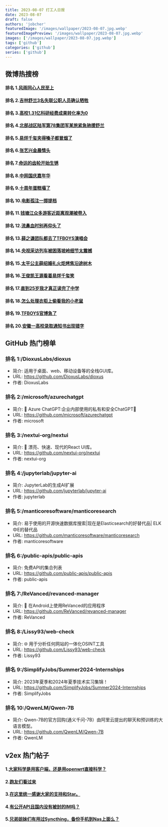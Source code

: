 ```yaml
---
title: 2023-08-07 打工人日报
date: 2023-08-07
draft: false
authors: 'jobcher'
featuredImage: '/images/wallpaper/2023-08-07.jpg.webp'
featuredImagePreview: '/images/wallpaper/2023-08-07.jpg.webp'
images: ['/images/wallpaper/2023-08-07.jpg.webp']
tags: ['github']
categories: ['github']
series: ['github']
---
```


## 微博热搜榜

#### 排名 1.[风雨同心人民至上](https://s.weibo.com/weibo?q=风雨同心人民至上)
#### 排名 2.[吉林舒兰3名失联公职人员确认牺牲](https://s.weibo.com/weibo?q=吉林舒兰3名失联公职人员确认牺牲)
#### 排名 3.[高校1.31亿科研经费成果转化率为0](https://s.weibo.com/weibo?q=高校1.31亿科研经费成果转化率为0)
#### 排名 4.[北部战区陆军第78集团军某旅紧急驰援舒兰](https://s.weibo.com/weibo?q=北部战区陆军第78集团军某旅紧急驰援舒兰)
#### 排名 5.[易烊千玺夹得嗓子都冒烟了](https://s.weibo.com/weibo?q=易烊千玺夹得嗓子都冒烟了)
#### 排名 6.[张艺兴金晨情头](https://s.weibo.com/weibo?q=张艺兴金晨情头)
#### 排名 7.[命运的齿轮开始生锈](https://s.weibo.com/weibo?q=命运的齿轮开始生锈)
#### 排名 8.[中网国庆嘉年华](https://s.weibo.com/weibo?q=中网国庆嘉年华)
#### 排名 9.[十周年蛋糕塌了](https://s.weibo.com/weibo?q=十周年蛋糕塌了)
#### 排名 10.[电影孤注一掷提档](https://s.weibo.com/weibo?q=电影孤注一掷提档)
#### 排名 11.[钱塘江众多游客近距离观潮被卷入](https://s.weibo.com/weibo?q=钱塘江众多游客近距离观潮被卷入)
#### 排名 12.[流鼻血时别再仰头了](https://s.weibo.com/weibo?q=流鼻血时别再仰头了)
#### 排名 13.[薛之谦团队都去了TFBOYS演唱会](https://s.weibo.com/weibo?q=薛之谦团队都去了TFBOYS演唱会)
#### 排名 14.[央视采访列车被困落坡岭细节太震撼](https://s.weibo.com/weibo?q=央视采访列车被困落坡岭细节太震撼)
#### 排名 15.[太平公主薛绍婚礼火炬烤焦沿途树木](https://s.weibo.com/weibo?q=太平公主薛绍婚礼火炬烤焦沿途树木)
#### 排名 16.[王俊凯王源看着易烊千玺笑](https://s.weibo.com/weibo?q=王俊凯王源看着易烊千玺笑)
#### 排名 17.[直到25岁我才真正读完了中学](https://s.weibo.com/weibo?q=直到25岁我才真正读完了中学)
#### 排名 18.[怎么处理衣柜上偷看我的小老鼠](https://s.weibo.com/weibo?q=怎么处理衣柜上偷看我的小老鼠)
#### 排名 19.[TFBOYS官博急了](https://s.weibo.com/weibo?q=TFBOYS官博急了)
#### 排名 20.[安徽一高校录取通知书出现错字](https://s.weibo.com/weibo?q=安徽一高校录取通知书出现错字)
## GitHub 热门榜单

### 排名 1:/DioxusLabs/dioxus
- 简介: 适用于桌面、web、移动设备等的全栈GUI库。
- URL: https://github.com/DioxusLabs/dioxus
- 作者: DioxusLabs 

### 排名 2:/microsoft/azurechatgpt
- 简介: 🤖 Azure ChatGPT:企业内部使用的私有和安全ChatGPT💼
- URL: https://github.com/microsoft/azurechatgpt
- 作者: microsoft 

### 排名 3:/nextui-org/nextui
- 简介: 🚀 漂亮、快速、现代的React UI库。
- URL: https://github.com/nextui-org/nextui
- 作者: nextui-org 

### 排名 4:/jupyterlab/jupyter-ai
- 简介: JupyterLab的生成AI扩展
- URL: https://github.com/jupyterlab/jupyter-ai
- 作者: jupyterlab 

### 排名 5:/manticoresoftware/manticoresearch
- 简介: 易于使用的开源快速数据库搜索|现在是Elasticsearch的好替代品| ELK中E的替代品
- URL: https://github.com/manticoresoftware/manticoresearch
- 作者: manticoresoftware 

### 排名 6:/public-apis/public-apis
- 简介: 免费API的集合列表
- URL: https://github.com/public-apis/public-apis
- 作者: public-apis 

### 排名 7:/ReVanced/revanced-manager
- 简介: 💊 在Android上使用ReVanced的应用程序
- URL: https://github.com/ReVanced/revanced-manager
- 作者: ReVanced 

### 排名 8:/Lissy93/web-check
- 简介: 🌐 用于分析任何网站的一体化OSINT工具
- URL: https://github.com/Lissy93/web-check
- 作者: Lissy93 

### 排名 9:/SimplifyJobs/Summer2024-Internships
- 简介: 2023年夏季和2024年夏季技术实习集锦！
- URL: https://github.com/SimplifyJobs/Summer2024-Internships
- 作者: SimplifyJobs 

### 排名 10:/QwenLM/Qwen-7B
- 简介: Qwen-7B的官方回购(通义千问-7B）由阿里云提出的聊天和预训练的大语言模型。
- URL: https://github.com/QwenLM/Qwen-7B
- 作者: QwenLM 

## v2ex 热门帖子

#### 1.[大家科学是用客户端，还是用openwrt直接科学？](https://www.v2ex.com/t/962900#reply4)
#### 2.[跑友们看过来](https://www.v2ex.com/t/962901#reply0)
#### 3.[在这里统一感谢大家的支持和Star。](https://www.v2ex.com/t/962902#reply0)
#### 4.[有公开API且国内没有被封的IM吗？](https://www.v2ex.com/t/962903#reply0)
#### 5.[兄弟姐妹们有用过Syncthing，备份手机到Nas上面么？](https://www.v2ex.com/t/962904#reply0)
